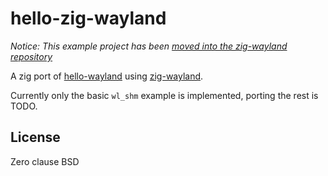 # hello-zig-wayland

_Notice: This example project has been [moved into the zig-wayland repository](https://codeberg.org/ifreund/zig-wayland/src/branch/master/example/hello)_

A zig port of [hello-wayland](https://github.com/emersion/hello-wayland)
using [zig-wayland](https://codeberg.org/ifreund/zig-wayland).

Currently only the basic `wl_shm` example is implemented, porting the rest
is TODO.

## License

Zero clause BSD

